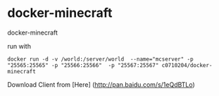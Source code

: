 docker-minecraft
================

docker-minecraft

run with

```
docker run -d -v /world:/server/world  --name="mcserver" -p "25565:25565" -p "25566:25566"  -p "25567:25567" c0710204/docker-minecraft
```

Download Client from [Here] (http://pan.baidu.com/s/1eQdBTLo)